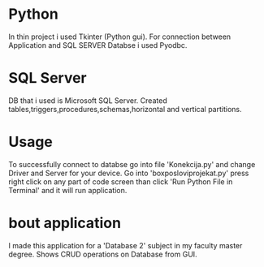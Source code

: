 # Python
In thin project i used Tkinter (Python gui).
For connection between Application and SQL SERVER Databse i used Pyodbc.

# SQL Server
DB that i used is Microsoft SQL Server.
Created tables,triggers,procedures,schemas,horizontal and vertical partitions.

# Usage
To successfully connect to databse go into file 'Konekcija.py' and change Driver and Server for your device.
Go into 'boxposloviprojekat.py' press right click on any part of code screen than click 'Run Python File in Terminal' and it will run application.

# bout application
I made this application for a 'Database 2' subject in my faculty master degree. Shows CRUD operations on Database from GUI.
